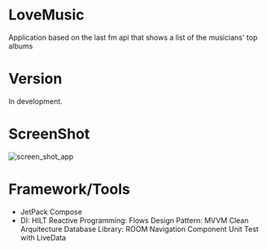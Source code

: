 # LoveMusic
Application based on the last fm api that shows a list of the musicians' top albums

# Version
In development. 

# ScreenShot
![screen_shot_app](https://github.com/user-attachments/assets/b5241980-7c96-42e0-8c9d-46bc9080a7e3)

# Framework/Tools
- JetPack Compose
- DI: HILT
Reactive Programming: Flows
Design Pattern: MVVM
Clean Arquitecture
Database Library: ROOM
Navigation Component
Unit Test with LiveData
